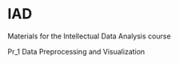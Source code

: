 # IAD
Materials for the Intellectual Data Analysis course

Pr_1 Data Preprocessing and Visualization
